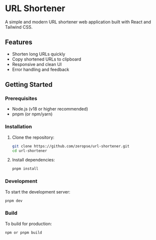 # URL Shortener

A simple and modern URL shortener web application built with React and Tailwind CSS.

## Features

- Shorten long URLs quickly
- Copy shortened URLs to clipboard
- Responsive and clean UI
- Error handling and feedback

## Getting Started

### Prerequisites

- Node.js (v18 or higher recommended)
- pnpm (or npm/yarn)

### Installation

1. Clone the repository:
   ```sh
   git clone https://github.com/zeropse/url-shortener.git
   cd url-shortener
   ```
2. Install dependencies:
   ```sh
   pnpm install
   ```

### Development

To start the development server:

```sh
pnpm dev
```

### Build

To build for production:

```sh
npm or pnpm build
```

